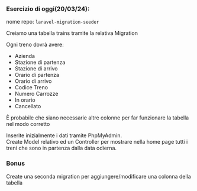 ### Esercizio di oggi(20/03/24):

nome repo: `laravel-migration-seeder`

Creiamo una tabella trains tramite la relativa Migration

Ogni treno dovrà avere:

-   Azienda
-   Stazione di partenza
-   Stazione di arrivo
-   Orario di partenza
-   Orario di arrivo
-   Codice Treno
-   Numero Carrozze
-   In orario
-   Cancellato

È probabile che siano necessarie altre colonne per far funzionare la tabella nel modo corretto

Inserite inizialmente i dati tramite PhpMyAdmin.  
Create Model relativo ed un Controller per mostrare nella home page tutti i treni che sono in partenza dalla data odierna.

### Bonus

Create una seconda migration per aggiungere/modificare una colonna della tabella
